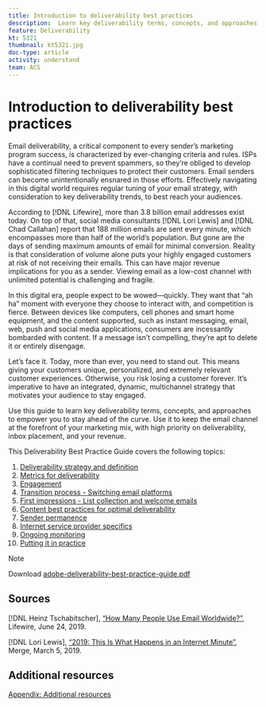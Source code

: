 ```yaml
---
title: Introduction to deliverability best practices
description:  Learn key deliverability terms, concepts, and approaches to empower you to ensure your marketing program success.
feature: Deliverability
kt: 5321
thumbnail: kt5321.jpg
doc-type: article
activity: understand
team: ACS
---
```


# Introduction to deliverability best practices

Email deliverability, a critical component to every sender’s marketing program success, is characterized by ever-changing criteria and rules. ISPs have a continual need to prevent spammers, so they’re obliged to develop sophisticated filtering techniques to protect their customers. Email senders can become unintentionally ensnared in those efforts. Effectively navigating in this digital world requires regular tuning of your email strategy, with consideration to key deliverability trends, to best reach your audiences.

According to [!DNL Lifewire], more than 3.8 billion email addresses exist today. On top of that, social media consultants [!DNL Lori Lewis] and [!DNL Chad Callahan] report that 188 million emails are sent every minute, which encompasses more than half of the world’s population. But gone are the days of sending maximum amounts of email for minimal conversion. Reality is that consideration of volume alone puts your highly engaged customers at risk of not receiving their emails. This can have major revenue implications for you as a sender. Viewing email as a low-cost channel with unlimited potential is challenging and fragile.

In this digital era, people expect to be wowed—quickly. They want that “ah ha” moment with everyone they choose to interact with, and competition is fierce. Between devices like computers, cell phones and smart home equipment, and the content supported, such as instant messaging, email, web, push and social media applications, consumers are incessantly bombarded with content. If a message isn’t compelling, they’re apt to delete it or entirely disengage.

Let’s face it. Today, more than ever, you need to stand out. This means giving your customers unique, personalized, and extremely relevant customer experiences. Otherwise, you risk losing a customer forever. It’s imperative to have an integrated, dynamic, multichannel strategy that motivates your audience to stay engaged.

Use this guide to learn key deliverability terms, concepts, and approaches to empower you to stay ahead of the curve. Use it to keep the email channel at the forefront of your marketing mix, with high priority on deliverability, inbox placement, and your revenue.

This Deliverability Best Practice Guide covers the following topics:

1. [Deliverability strategy and definition](/help/deliverability-strategy-and-definition.md)
2. [Metrics for deliverability](/help/metrics/metrics-overview.md)
3. [Engagement](/help/engagement.md)
4. [Transition process - Switching email platforms](/help/transition-process/switching-email-platforms.md)
5. [First impressions - List collection and welcome emails](/help/first-impressions/address-collection-and-list-growth.md)
6. [Content best practices for optimal deliverability](/help/content-best-practices-for-optimal-delivery.md)
7. [Sender permanence](/help/sender-permanence.md)
8. [Internet service provider specifics](/help/internet-service-provider-specifics/overview.md)
9. [Ongoing monitoring](/help/ongoing-monitoring.md)
10. [Putting it in practice](/help/putting-it-in-practice.md)

>[!NOTE]
>
>Download [adobe-deliverability-best-practice-guide.pdf](/help/assets/adobe-deliverability-best-practice-guide.pdf)

## Sources

[!DNL Heinz Tschabitscher], [“How Many People Use Email Worldwide?”](https://www.lifewire.com/how-many-email-users-are-there-1171213), Lifewire, June 24, 2019.

[!DNL Lori Lewis], [“2019: This Is What Happens in an Internet Minute”](https://www.allaccess.com/merge/archive/29580/2019-this-is-what-happens-in-an-internet-minute), Merge, March 5, 2019.

## Additional resources

[Appendix: Additional resources](/help/additional-resources/general-resources.md)